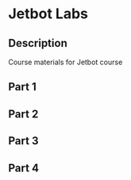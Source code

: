 # Jetbot Labs

## Description

Course materials for Jetbot course

## Part 1

## Part 2

## Part 3

## Part 4
